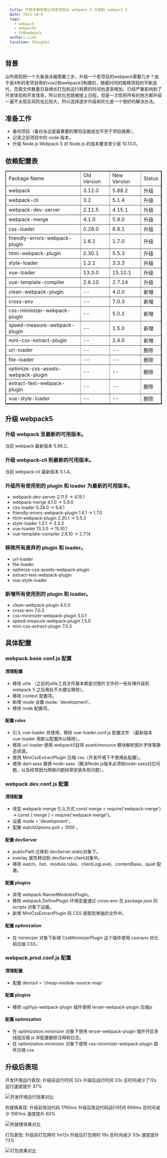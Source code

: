 ```yaml
---
  title: 手把手教你把公司老项目从 webpack 3 升级到 webpack 5
  date: 2023-10-9
  tags:
    - webpack
    - webpack5
    - 升级webpack
  author: Link
  location: ShangHai
---
```


## 背景

众所周知把一个大象装冰箱需要三步，升级一个老项目的webpack需要几步？由于是4年的老项目用的vue2和webpack3构建的，随着时间的推移项目的不断迭代，页面文件数量日益增长打包和运行耗费的时间也逐渐增加，已经严重影响到了开发体验和开发效率，所以优化也就被提上日程。但是一次性把所有的地方都升级一遍不太现实风险也比较大，所以选择逐步升级和优化是一个很好的解决办法。

## 准备工作

- 备份项目（备份永远是最重要的哪怕没做成也不至于项目搞黄）。
- 记录之前项目中的 node 版本。
- 升级 Node.js Webpack 5 对 Node.js 的版本要求至少是 10.13.0。

## 依赖配置表

<table border="2" >
	<tr>
		<td>Package Name</td>
		<td>Old Version</td>
		<td>New Version</td>
		<td>Status</td>
	</tr>
	<tr>
		<td>webpack</td>
		<td>3.12.0</td>
		<td>5.88.2</td>
		<td>升级</td>
	</tr>
	<tr>
		<td>webpack-cli</td>
		<td>3.2</td>
		<td>5.1.4</td>
		<td>升级</td>
	</tr>
	<tr>
		<td>webpack-dev-server</td>
		<td>2.11.5</td>
		<td>4.15.1</td>
		<td>升级</td>
	</tr>
	<tr>
		<td>webpack-merge</td>
		<td>4.1.0</td>
		<td>5.9.0</td>
		<td>升级</td>
	</tr>
	<tr>
		<td>css-loader</td>
		<td>0.28.0</td>        
		<td>6.8.1</td>
		<td>升级</td>
	</tr>
	<tr>
		<td>friendly-errors-webpack-plugin</td>
		<td>1.6.1</td>
		<td>1.7.0</td>
		<td>升级</td>
	</tr>
	<tr>
		<td>html-webpack-plugin</td>
		<td>2.30.1</td>
		<td>5.5.3</td>
		<td>升级</td>
	</tr>
	<tr>
		<td>style-loader</td>
		<td>1.2.1</td>
		<td>3.3.3</td>
		<td>升级</td>
	</tr>
	<tr>
		<td>vue-loader</td>
		<td>13.3.0</td>
		<td>15.10.1</td>
		<td>升级</td>
	</tr>
	<tr>
		<td>vue-template-compiler</td>
		<td>2.6.10</td>
		<td>2.7.14</td>
		<td>升级</td>
	</tr>	
	<tr>
		<td>clean-webpack-plugin</td>
        <td>--</td>
		<td>4.0.0</td>
		<td>新增</td>
	</tr>
	<tr>
		<td>cross-env</td>
        <td>--</td>
		<td>7.0.3</td>
		<td>新增</td>
	</tr>
	<tr>
		<td>css-minimizer-webpack-plugin</td>
        <td>--</td>
		<td>5.0.1</td>
		<td>新增</td>
	</tr>
	<tr>
		<td>speed-measure-webpack-plugin</td>
        <td>--</td>
		<td>1.5.0</td>
		<td>新增</td>
	</tr>
	<tr>
		<td>mini-css-extract-plugin</td>
        <td>--</td>
		<td>2.4.0</td>
		<td>新增</td>
	</tr>
	<tr>
		<td>url-loader</td>
		<td>--</td>
		<td>--</td>
		<td>删除</td>
	</tr>
	<tr>
		<td>file-loader</td>
		<td>--</td>
		<td>--</td>
		<td>删除</td>
	</tr>
	<tr>
		<td>optimize-css-assets-webpack-plugin</td>
		<td>--</td>
		<td>--</td>
		<td>删除</td>
	</tr>
	<tr>
		<td>extract-text-webpack-plugin</td>
		<td>--</td>
		<td>--</td>
		<td>删除</td>
	</tr>
	<tr>
		<td>vue-style-loader</td>
		<td>--</td>
		<td>--</td>
		<td>删除</td>
	</tr>
</table>

## 升级 webpack5 

### 升级 webpack 至最新的可用版本。
当前 webpack 最新版本 5.88.2。

### 升级 webpack-cli 到最新的可用版本。
当前 webpack-cli 最新版本 5.1.4。

### 升级所有使用到的 plugin 和 loader 为最新的可用版本。
- webpack-dev-server 2.11.5 -> 4.15.1
- webpack-merge 4.1.0 -> 5.9.0
- css-loader 0.28.0 -> 6.8.1
- friendly-errors-webpack-plugin 1.6.1 -> 1.7.0
- html-webpack-plugin	2.30.1 -> 5.5.3
- style-loader	1.2.1 -> 3.3.3
- vue-loader	13.3.0 -> 15.10.1
- vue-template-compiler	2.6.10	-> 2.7.14

###  移除所有废弃的 plugin 和 loader。
- url-loader
- file-loader
- optimize-css-assets-webpack-plugin
- extract-text-webpack-plugin
- vue-style-loader

### 新增所有使用到的 plugin 和 loader。
- clean-webpack-plugin 4.0.0
- cross-env 7.0.3
- css-minimizer-webpack-plugin 5.0.1
- speed-measure-webpack-plugin 1.5.0
- mini-css-extract-plugin 7.0.3

## 具体配置

### webpack.base.conf.js 配置
#### 清理配置
- 移除 utils （之前的utils工具文件基本都是对图片文件的一些处理升级到webpack 5 之后用处不大建议移除）。
- 移除 context 配置项。
- 新增 mode 设置 mode: 'development'。
- 移除 node 配置项。

#### 配置 rules
- 引入 vue-loader 并使用，移除 vue-loader.conf.js 配置文件 （最新版本 vue-loader 用默认配置所以移除）。
- 移除 url-loader 使用 webpack5自带 asset/resource 模块解析图片字体等静态资源。
- 使用 MiniCssExtractPlugin 压缩 css（开发环境下不使用此配置）。
- 使用 dart-sass 替换 node-sass（解决Node.js版本必须和node-sass对应问题，以及经常因为网络问题经常安装失败问题）。

### webpack.dev.conf.js 配置

#### 清理配置
- 改变 webpack-merge 引入方式  const merge = require('webpack-merge') -> const { merge } = require('webpack-merge')。
- 设置 mode = 'development'。
- 配置 watchOptions.poll = 1000 。

#### 配置 devServer 
- publicPath 迁移到 devServer.static对象下。
- overlay 属性移动到 devServer.client对象中。
- 移除 watch、hot、module.rules、clientLogLevel、contentBase、quiet 配置。

#### 配置 plugins 
- 弃用 webpack.NamedModulesPlugin。
- 移除 webpack.DefinePlugin 环境变量通过 cross-env 在 package.json 的 scripts 对象下设置。
- 新增 MiniCssExtractPlugin 将 CSS 提取到单独的文件中。

#### 配置 optimization
-  在 minimizer 对象下新增 CssMinimizerPlugin 这个插件使用 cssnano 优化和压缩 CSS。

### webpack.prod.conf.js 配置
#### 清理配置
- 配置 devtool = 'cheap-module-source-map'
#### 配置 plugins
- 移除 uglifyjs-webpack-plugin 插件使用 terser-webpack-plugin 压缩js

#### 配置 optimization
- 在 optimization.minimizer 对象下使用 terser-webpack-plugin 插件开启多线程压缩 js 并配置删除注释和日志。
- 在 optimization.minimizer 对象下使用 css-minimizer-webpack-plugin 插件压缩 css

## 升级后表现

开发环境运行表现: 升级前运行时间 32s 升级后运行时间 20s 总时间减少了12s 运行速度提升 37%

![开发环境运行效果对比](../image/webpack3-5/image-1.png)

热替换表现: 升级前改动代码 1760ms 升级后改动代码运行时间 699ms 总时间减少 1061ms 速度提升 60%

![热替换效果对比](../image/webpack3-5/image-2.png)

打包表现: 升级前打包用时 1m12s 升级后打包用时 19s 总时间减少 53s 速度提升 73%

![打包效果对比](../image/webpack3-5/image-3.png)
